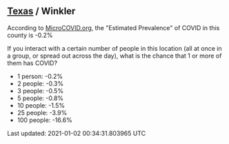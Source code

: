 
## [Texas](/united-states/texas) / Winkler

According to [MicroCOVID.org](http://microcovid.org),
the "Estimated Prevalence" of COVID in this county is -0.2%

If you interact with a certain number of people in this location
(all at once in a group, or spread out across the day), what is the chance that
1 or more of them has COVID?

- 1 person: -0.2%
- 2 people: -0.3%
- 3 people: -0.5%
- 5 people: -0.8%
- 10 people: -1.5%
- 25 people: -3.9%
- 100 people: -16.6%

Last updated: 2021-01-02 00:34:31.803965 UTC
